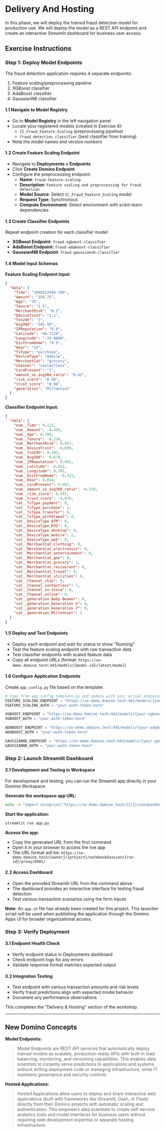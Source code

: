 # Delivery And Hosting
In this phase, we will deploy the trained fraud detection model for production use. We will deploy the model as a REST API endpoint and create an interactive Streamlit dashboard for business user access.

## Exercise Instructions

### Step 1: Deploy Model Endpoints

The fraud detection application requires 4 separate endpoints:
1. Feature scaling/preprocessing pipeline
2. XGBoost classifier
3. AdaBoost classifier  
4. GaussianNB classifier

#### 1.1 Navigate to Model Registry
- Go to **Model Registry** in the left navigation panel
- Locate your registered models (created in Exercise 4):
  - `CC_Fraud_Feature_Scaling` (preprocessing pipeline)
  - `fraud_detection_classifier` (best classifier from training)
- Note the model names and version numbers

#### 1.2 Create Feature Scaling Endpoint
- Navigate to **Deployments > Endpoints**
- Click **Create Domino Endpoint**
- Configure the preprocessing endpoint:
  - **Name**: `fraud-feature-scaling`
  - **Description**: `Feature scaling and preprocessing for fraud detection`
  - **Model Source**: Select `CC_Fraud_Feature_Scaling` model
  - **Request Type**: Synchronous
  - **Compute Environment**: Select environment with scikit-learn dependencies

#### 1.3 Create Classifier Endpoints
Repeat endpoint creation for each classifier model:
- **XGBoost Endpoint**: `fraud-xgboost-classifier`
- **AdaBoost Endpoint**: `fraud-adaboost-classifier`  
- **GaussianNB Endpoint**: `fraud-gaussiannb-classifier`

#### 1.4 Model Input Schemas

**Feature Scaling Endpoint Input:**
```json
{
  "data": {
    "Time": "1699123456.789",
    "Amount": "150.75",
    "Age": "35",
    "Tenure": "2.5",
    "MerchantRisk": "0.2",
    "DeviceTrust": "1.1",
    "Txn24h": "3",
    "Avg30d": "245.50",
    "IPReputation": "0.8",
    "Latitude": "40.7128",
    "Longitude": "-74.0060",
    "DistFromHome": "0.5",
    "Hour": "14",
    "TxType": "purchase",
    "DeviceType": "mobile",
    "MerchantCat": "grocery",
    "Channel": "contactless",
    "CardPresent": "1",
    "amount_vs_avg30d_ratio": "0.61",
    "risk_score": "0.50",
    "trust_score": "0.90",
    "generation": "Millennial"
  }
}
```

**Classifier Endpoint Input:**
```json
{
  "data": {
    "num__Time": 0.123,
    "num__Amount": -0.456,
    "num__Age": 0.789,
    "num__Tenure": -0.234,
    "num__MerchantRisk": 0.567,
    "num__DeviceTrust": -0.890,
    "num__Txn24h": 0.345,
    "num__Avg30d": -0.678,
    "num__IPReputation": 0.901,
    "num__Latitude": -0.432,
    "num__Longitude": 0.765,
    "num__DistFromHome": -0.321,
    "num__Hour": 0.654,
    "num__CardPresent": 0.987,
    "num__amount_vs_avg30d_ratio": -0.210,
    "num__risk_score": 0.543,
    "num__trust_score": -0.876,
    "cat__TxType_payment": 0,
    "cat__TxType_purchase": 1,
    "cat__TxType_transfer": 0,
    "cat__TxType_withdrawal": 0,
    "cat__DeviceType_ATM": 0,
    "cat__DeviceType_POS": 0,
    "cat__DeviceType_desktop": 0,
    "cat__DeviceType_mobile": 1,
    "cat__DeviceType_web": 0,
    "cat__MerchantCat_clothing": 0,
    "cat__MerchantCat_electronics": 0,
    "cat__MerchantCat_entertainment": 0,
    "cat__MerchantCat_gas": 0,
    "cat__MerchantCat_grocery": 1,
    "cat__MerchantCat_restaurant": 0,
    "cat__MerchantCat_travel": 0,
    "cat__MerchantCat_utilities": 0,
    "cat__Channel_chip": 0,
    "cat__Channel_contactless": 1,
    "cat__Channel_in-store": 0,
    "cat__Channel_online": 0,
    "cat__generation_Baby Boomer": 0,
    "cat__generation_Generation X": 0,
    "cat__generation_Generation Z": 0,
    "cat__generation_Millennial": 1
  }
}
```

#### 1.5 Deploy and Test Endpoints
- Deploy each endpoint and wait for status to show "Running"
- Test the feature scaling endpoint with raw transaction data
- Test classifier endpoints with scaled feature data
- Copy all endpoint URLs (format: `https://se-demo.domino.tech:443/models/{model-id}/latest/model`)

#### 1.6 Configure Application Endpoints
Create `app_config.py` file based on the template:
```python
# Copy from app_config_template.py and update with your actual endpoint URLs
FEATURE_SCALING_ENDPOINT = "https://se-demo.domino.tech:443/models/{your-feature-scaling-model-id}/latest/model"
FEATURE_SCALING_AUTH = "your-auth-token-here"

XGBOOST_ENDPOINT = "https://se-demo.domino.tech:443/models/{your-xgboost-model-id}/latest/model"
XGBOOST_AUTH = "your-auth-token-here"

ADABOOST_ENDPOINT = "https://se-demo.domino.tech:443/models/{your-adaboost-model-id}/latest/model"  
ADABOOST_AUTH = "your-auth-token-here"

GAUSSIANNB_ENDPOINT = "https://se-demo.domino.tech:443/models/{your-gaussiannb-model-id}/latest/model"
GAUSSIANNB_AUTH = "your-auth-token-here"
```

### Step 2: Launch Streamlit Dashboard

#### 2.1 Development and Testing in Workspace

For development and testing, you can run the Streamlit app directly in your Domino Workspace:

**Generate the workspace app URL:**
```bash
echo -e "import os\nprint('https://se-demo.domino.tech/{}/{}/notebookSession/{}/proxy/8501/'.format(os.environ['DOMINO_PROJECT_OWNER'], os.environ['DOMINO_PROJECT_NAME'], os.environ['DOMINO_RUN_ID']))" | python3
```

**Start the application:**
```bash
streamlit run app.py
```

**Access the app:**
- Copy the generated URL from the first command
- Open it in your browser to access the live app
- The URL format will be: `https://se-demo.domino.tech/{owner}/{project}/notebookSession/{run-id}/proxy/8501/`

#### 2.2 Access Dashboard
- Open the provided Streamlit URL from the command above
- The dashboard provides an interactive interface for testing fraud detection
- Test various transaction scenarios using the form inputs

**Note:** An `app.sh` file has already been created for this project. This launcher script will be used when publishing the application through the Domino Apps UI for broader organizational access.

### Step 3: Verify Deployment

#### 3.1 Endpoint Health Check
- Verify endpoint status in Deployments dashboard
- Check endpoint logs for any errors
- Validate response format matches expected output

#### 3.2 Integration Testing
- Test endpoint with various transaction amounts and risk levels
- Verify fraud predictions align with expected model behavior
- Document any performance observations

This completes the "Delivery & Hosting" section of the workshop.

---

## New Domino Concepts

**Model Endpoints:**
> Model Endpoints are REST API services that automatically deploy trained models as scalable, production-ready APIs with built-in load balancing, monitoring, and versioning capabilities. This enables data scientists to instantly serve predictions to applications and systems without writing deployment code or managing infrastructure, while IT maintains governance and security controls.

**Hosted Applications:**
> Hosted Applications allow users to deploy and share interactive web applications (built with frameworks like Streamlit, Dash, or Flask) directly from their Domino projects with automatic scaling and authentication. This empowers data scientists to create self-service analytics tools and model interfaces for business users without requiring web development expertise or separate hosting infrastructure.

 
